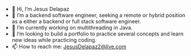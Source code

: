- 👋 Hi, I’m Jesus Delapaz
- 👀 I’m a backend software engineer, seeking a remote or hybrid position as a either a backend or full stack software engineer.
- 🌱 I’m currently working on multithreading in Java.
- 💞️ I’m looking to build a portfolio to practice several concepts and learn new ideas while practicing coding.
- 📫 How to reach me: JesusDelapaz2@live.com

<!---
JesusDelapaz2/JesusDelapaz2 is a ✨ special ✨ repository because its `README.md` (this file) appears on your GitHub profile.
You can click the Preview link to take a look at your changes.
--->
